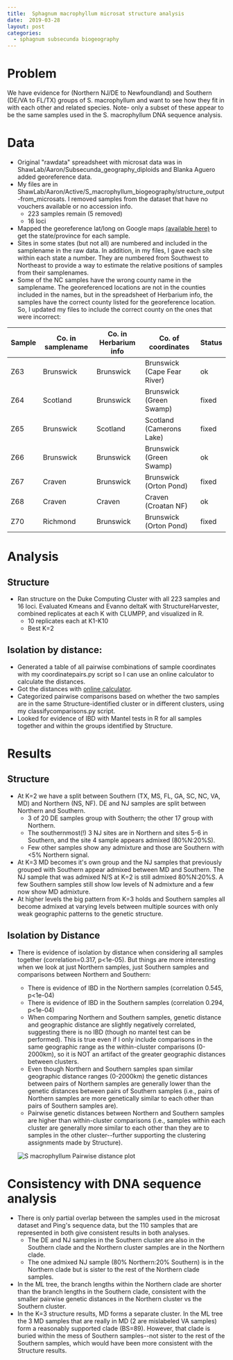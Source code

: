 ```yaml
---
title:  Sphagnum macrophyllum microsat structure analysis
date:  2019-03-28
layout: post
categories:
  - sphagnum subsecunda biogeography
---
```


# Problem

We have evidence for (Northern NJ/DE to Newfoundland) and Southern (DE/VA to FL/TX) groups of S. macrophyllum and want to see how they fit in with each other and related species. Note- only a subset of these appear to be the same samples used in the S. macrophyllum DNA sequence analysis.

# Data

  * Original "rawdata" spreadsheet with microsat data was in ShawLab/Aaron/Subsecunda_geography_diploids and Blanka Aguero added georeference data.
  * My files are in ShawLab/Aaron/Active/S_macrophyllum_biogeography/structure_output-from_microsats. I removed samples from the dataset that have no vouchers available or no accession info.
    - 223 samples remain (5 removed)
    - 16 loci
  * Mapped the georeference lat/long on Google maps [(available here)][1] to get the state/province for each sample.
  * Sites in some states (but not all) are numbered and included in the samplename in the raw data. In addition, in my files, I gave each site within each state a number. They are numbered from Southwest to Northeast to provide a way to estimate the relative positions of samples from their samplenames.
  * Some of the NC samples have the wrong county name in the samplename. The georeferenced locations are not in the counties included in the names, but in the spreadsheet of Herbarium info, the samples have the correct county listed for the georeference location. So, I updated my files to include the correct county on the ones that were incorrect:

  | Sample | Co. in samplename | Co. in Herbarium info | Co. of coordinates | Status |
  | ------ | ----------------- | --------------------- | ------------------ | ------ |
  | Z63 | Brunswick | Brunswick | Brunswick (Cape Fear River) | ok |
  | Z64 | Scotland | Brunswick | Brunswick (Green Swamp) | fixed |
  | Z65 | Brunswick | Scotland | Scotland (Camerons Lake) | fixed |
  | Z66 | Brunswick | Brunswick | Brunswick (Green Swamp) | ok |
  | Z67 | Craven | Brunswick | Brunswick (Orton Pond) | fixed |
  | Z68 | Craven | Craven | Craven (Croatan NF) | ok |
  | Z70 | Richmond | Brunswick | Brunswick (Orton Pond) | fixed |

# Analysis

## Structure

  * Ran structure on the Duke Computing Cluster with all 223 samples and 16 loci. Evaluated Kmeans and Evanno deltaK with StructureHarvester, combined replicates at each K with CLUMPP, and visualized in R.
    - 10 replicates each at K1-K10
    - Best K=2

## Isolation by distance:

  * Generated a table of all pairwise combinations of sample coordinates with my coordinatepairs.py script so I can use an online calculator to calculate the distances.
  * Got the distances with [online calculator][2].
  * Categorized pairwise comparisons based on whether the two samples are in the same Structure-identified cluster or in different clusters, using my classifycomparisons.py script.
  * Looked for evidence of IBD with Mantel tests in R for all samples together and within the groups identified by Structure.

# Results

## Structure

  * At K=2 we have a split between Southern (TX, MS, FL, GA, SC, NC, VA, MD) and Northern (NS, NF). DE and NJ samples are split between Northern and Southern.
    - 3 of 20 DE samples group with Southern; the other 17 group with Northern.
    - The southernmost(!) 3 NJ sites are in Northern and sites 5-6 in Southern, and the site 4 sample appears admixed (80%N:20%S).
    - Few other samples show any admixture and those are Southern with <5% Northern signal.
  * At K=3 MD becomes it's own group and the NJ samples that previously grouped with Southern appear admixed between MD and Southern. The NJ sample that was admixed N/S at K=2 is still admixed 80%N:20%S. A few Southern samples still show low levels of N admixture and a few now show MD admixture.
  * At higher levels the big pattern from K=3 holds and Southern samples all become admixed at varying levels between multiple sources with only weak geographic patterns to the genetic structure.

## Isolation by Distance

  * There is evidence of isolation by distance when considering all samples together (correlation=0.317, p<1e-05). But things are more interesting when we look at just Northern samples, just Southern samples and comparisons between Northern and Southern:
    - There is evidence of IBD in the Northern samples (correlation 0.545, p<1e-04)
    - There is evidence of IBD in the Southern samples (correlation 0.294, p<1e-04)
    - When comparing Northern and Southern samples, genetic distance and geographic distance are slightly negatively correlated, suggesting there is no IBD (though no mantel test can be performed).  This is true even if I only include comparisons in the same geographic range as the within-cluster comparisons (0-2000km), so it is NOT an artifact of the greater geographic distances between clusters.
    - Even though Northern and Southern samples span similar geographic distance ranges (0-2000km) the genetic distances between pairs of Northern samples are generally lower than the genetic distances between pairs of Southern samples (i.e., pairs of Northern samples are more genetically similar to each other than pairs of Southern samples are).
    - Pairwise genetic distances between Northern and Southern samples are higher than within-cluster comparisons (i.e., samples within each cluster are generally more similar to each other than they are to samples in the other cluster--further supporting the clustering assignments made by Structure).

    ![S macrophyllum Pairwise distance plot][image1]

# Consistency with DNA sequence analysis

  * There is only partial overlap between the samples used in the microsat dataset and Ping's sequence data, but the 110 samples that are represented in both give consistent results in both analyses.
    * The DE and NJ samples in the Southern cluster are also in the Southern clade and the Northern cluster samples are in the Northern clade.
    * The one admixed NJ sample (80% Northern:20% Southern) is in the Northern clade but is sister to the rest of the Northern clade samples.
  * In the ML tree, the branch lengths within the Northern clade are shorter than the branch lengths in the Southern clade, consistent with the smaller pairwise genetic distances in the Northern cluster vs the Southern cluster.
  * In the K=3 structure results, MD forms a separate cluster. In the ML tree the 3 MD samples that are really in MD (2 are mislabeled VA samples) form a reasonably supported clade (BS=89). However, that clade is buried within the mess of Southern samples--not sister to the rest of the Southern samples, which would have been more consistent with the Structure results.

[1]: https://drive.google.com/open?id=1DBN0Ub_KafXjANs2qlDufeXC6snAH43B&usp=sharing
[2]: http://www.stevemorse.org/nearest/distancebatch.html
[image1]: {{site.image_path}}S_macrophyllum_pairwise_distance_plot.png
